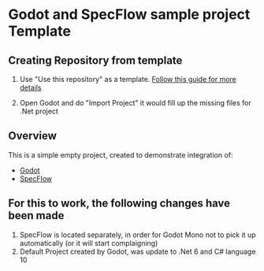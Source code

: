# Godot and SpecFlow sample project Template

## Creating Repository from template

1. Use "Use this repository" as a template.
[Follow this guide for more details](https://docs.github.com/en/repositories/creating-and-managing-repositories/creating-a-repository-from-a-template)

2. Open Godot and do "Import Project" it would fill up the missing files for .Net project

## Overview

This is a simple empty project, created to demonstrate integration of:
* [Godot](https://godotengine.org/)
* [SpecFlow](https://specflow.org/)

## For this to work, the following changes have been made
1. SpecFlow is located separately, in order for Godot Mono not to pick it up automatically (or it will start complaigning)
2. Default Project created by Godot, was update to .Net 6 and C# language 10

